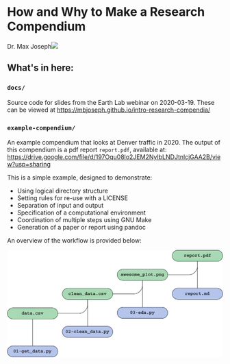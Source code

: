 # How and Why to Make a Research Compendium

Dr. Max Joseph[![](https://orcid.org/sites/default/files/images/orcid_16x16.png)](https://orcid.org/0000-0002-7745-9990)

## What's in here:

### `docs/`

Source code for slides from the Earth Lab webinar on 2020-03-19.
These can be viewed at https://mbjoseph.github.io/intro-research-compendia/

### `example-compendium/`

An example compendium that looks at Denver traffic in 2020.
The output of this compendium is a pdf report `report.pdf`, available at:
https://drive.google.com/file/d/197Oqu08lo2JEM2NyIbLNDJtnlcjGAA2B/view?usp=sharing

This is a simple example, designed to demonstrate:

- Using logical directory structure
- Setting rules for re-use with a LICENSE
- Separation of input and output
- Specification of a computational environment
- Coordination of multiple steps using GNU Make
- Generation of a paper or report using pandoc

An overview of the workflow is provided below:

![](docs/fig/workflow-final.png)

